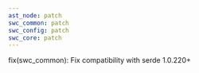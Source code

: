```yaml
---
ast_node: patch
swc_common: patch
swc_config: patch
swc_core: patch
---
```


fix(swc_common): Fix compatibility with serde 1.0.220+
